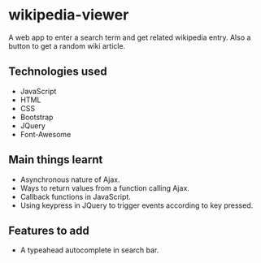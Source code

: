 # wikipedia-viewer
A web app to enter a search term and get related wikipedia entry. Also a button to get a random wiki article.

## Technologies used

  - JavaScript 
  - HTML
  - CSS
  - Bootstrap
  - JQuery
  - Font-Awesome 

## Main things learnt
  
  - Asynchronous nature of Ajax.
  - Ways to return values from a function calling Ajax.
  - Callback functions in JavaScript.
  - Using keypress in JQuery to trigger events according to key pressed.

## Features to add

  - A typeahead autocomplete in search bar.
  
